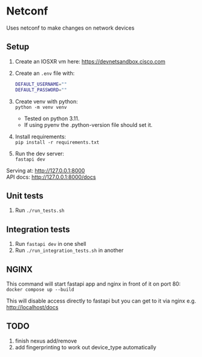 # Netconf

Uses netconf to make changes on network devices

## Setup

1. Create an IOSXR vm here: <https://devnetsandbox.cisco.com>
2. Create an `.env` file with:

    ```bash
    DEFAULT_USERNAME=""
    DEFAULT_PASSWORD=""
    ```

3. Create venv with python:  
`python -m venv venv`
    - Tested on python 3.11.
    - If using pyenv the .python-version file should set it.
4. Install requirements:  
`pip install -r requirements.txt`
5. Run the dev server:  
`fastapi dev`

Serving at: <http://127.0.0.1:8000>  
API docs: <http://127.0.0.1:8000/docs>

## Unit tests

1. Run `./run_tests.sh`

## Integration tests

1. Run `fastapi dev` in one shell
2. Run `./run_integration_tests.sh` in another

## NGINX

This command will start fastapi app and nginx in front of it on port 80:  
`docker compose up --build`

This will disable access directly to fastapi but you can get to it via nginx e.g. <http://localhost/docs>

## TODO

1. finish nexus add/remove
2. add fingerprinting to work out device_type automatically
